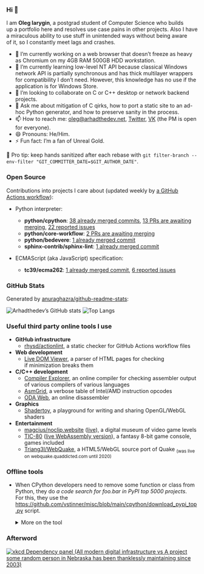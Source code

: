 ### Hi 👋

I am **Oleg Iarygin**, a postgrad student of Computer Science who builds up a portfolio
here and resolves use case pains in other projects. Also I have a miraculous
ability to use stuff in unintended ways without being aware of it, so I
constantly meet lags and crashes.

- 🔭 I’m currently working on a web browser that doesn’t freeze as heavy as
Chromium on my 4GB RAM 500GB HDD *work*station.
- 🌱 I’m currently learning low-level NT API because classical Windows network
API is partially synchronous and has thick multilayer wrappers for
compatibility I don’t need. However, this knowledge has no use if the
application is for Windows Store.
- 👯 I’m looking to collaborate on C or C++ desktop or network backend projects.
- 💬 Ask me about mitigation of C qirks, how to port a static site to an ad-hoc
Python generator, and how to preserve sanity in the process.
- 📫 How to reach me:
  oleg@arhadthedev.net,
  [Twitter](https://twitter.com/arhadthedev),
  [VK](https://vk.com/arhadthedev) (the PM is open for everyone).
- 😄 Pronouns: He/Him.
- ⚡ Fun fact: I’m a fan of Unreal Gold.

🧼 Pro tip: keep hands sanitized after each rebase with
`git filter-branch --env-filter "GIT_COMMITTER_DATE=$GIT_AUTHOR_DATE"`.


### Open Source

Contributions into projects I care about (updated weekly by [a GitHub Actions workflow](https://github.com/arhadthedev/arhadthedev/blob/main/.github/workflows/update.yml)):

- Python interpreter:
  - **python/cpython**: [38 already merged commits](https://github.com/python/cpython/commits?author=arhadthedev), [13 PRs are awaiting merging](https://github.com/python/cpython/pulls/arhadthedev), [22 reported issues](https://github.com/python/cpython/issues?q=is%3Aissue+author%3Aarhadthedev)
  - **python/core-workflow**: [2 PRs are awaiting merging](https://github.com/python/core-workflow/pulls/arhadthedev)
  - **python/bedevere**: [1 already merged commit](https://github.com/python/bedevere/commits?author=arhadthedev)
  - **sphinx-contrib/sphinx-lint**: [1 already merged commit](https://github.com/sphinx-contrib/sphinx-lint/commits?author=arhadthedev)

- ECMAScript (aka JavaScript) specification:
  - **tc39/ecma262**: [1 already merged commit](https://github.com/tc39/ecma262/commits?author=arhadthedev), [6 reported issues](https://github.com/tc39/ecma262/issues?q=is%3Aissue+author%3Aarhadthedev)


### GitHub Stats

Generated by [anuraghazra/github-readme-stats](https://github.com/anuraghazra/github-readme-stats):

![Arhadthedev’s GitHub stats](https://github-readme-stats.vercel.app/api?username=arhadthedev&show_icons=true)
![Top Langs](https://github-readme-stats.vercel.app/api/top-langs/?username=arhadthedev&layout=compact&exclude_repo=unrealwiki-offline-20080405,uttexture-20140808,beyondunreal-wiki-20161217)


### Useful third party online tools I use

- **GitHub infrastructure**
  - [rhysd/actionlint](https://rhysd.github.io/actionlint/), a static checker for GitHub Actions workflow files
- **Web development**
  - [Live DOM Viewer](https://software.hixie.ch/utilities/js/live-dom-viewer/), a parser of HTML pages for checking if minimization breaks them
- **C/C++ development**
  - [Compiler Explorer](https://gcc.godbolt.org/), an online compiler for checking assembler output of various compilers of various languages
  - [AsmGrid](https://asmjit.com/asmgrid/), a verbose table of Intel/AMD instruction opcodes
  - [ODA Web](https://onlinedisassembler.com/odaweb/), an online disassembler
- **Graphics**
  - [Shadertoy](https://www.shadertoy.com/), a playground for writing and sharing OpenGL/WebGL shaders
- **Entertainment**
  - [magcius/noclip.website](https://github.com/magcius/noclip.website) ([live](https://noclip.website)), a digital museum of video game levels
  - [TIC-80](https://github.com/nesbox/TIC-80) ([live WebAssembly version](https://tic80.com/play)), a fantasy 8-bit game console, games included
  - [Triang3l/WebQuake](https://github.com/Triang3l/WebQuake), a HTML5/WebGL source port of Quake <sub>(was live on webquake.quaddicted.com until 2020)</sub>

### Offline tools

- When CPython developers need to remove some function or class from Python, they do *a code search for foo.bar in PyPI top 5000 projects*. For this, they use the <https://github.com/vstinner/misc/blob/main/cpython/download_pypi_top.py> script.

   <details><summary>More on the tool</summary>

   ```text
   $ python download_pypi_top.py --help

   usage: download_pypi_top.py [-h] DIRECTORY [COUNT]

   Download the source code of PyPI top projects.

   positional arguments:
     DIRECTORY   Destination directory
     COUNT       Only download the top COUNT projects

   options:
     -h, --help  show this help message and exit
   ```

   Found at <https://www.mail-archive.com/python-dev@python.org/msg114613.html>.

   </details>
   
### Afterword

[![xkcd Dependency panel (All modern digital infrastructure vs A project some random person in Nebraska has been thanklessly maintaining since 2003)](https://imgs.xkcd.com/comics/dependency.png)](https://xkcd.com/2347/)
